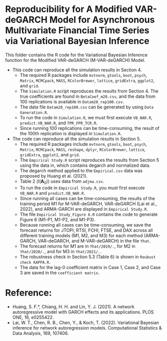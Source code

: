 # Reproducibility for A Modified VAR-deGARCH Model for Asynchronous Multivariate Financial Time Series via Variational Bayesian Inference
This folder contains the R code for the Variational Bayesian Inference function for the Modified VAR-deGARCH (M-VAR-deGARCH) Model.

* This code can reproduce all the simulation results in Section 4.
  + The required R packages include `mvtnorm`, `gtools`, `boot`, `psych`, `Matrix`, `MCMCpack`, `MASS`, `RColorBrewer`, `lattice`, `gridExtra`, `ggplot2`, and `grid`.
  + The `Simulation.R` script reproduces the results from Section 4. The true coefficients are found in `BetaCoef_m20.csv`, and the data from 100 replications is available in `Datam20_rep100.csv`.
  + The data file `Datam20_rep100.csv` can be generated by using `Data Ganeration.R`.
  + To run the code in `Simulation.R`, we must first execute `VB_NAR.R`, `predict.VB_NAR.R`, and `TPR_FPR_TCR.R`.
  + Since running 100 replications can be time-consuming, the result of the 100th replication is displayed in `Simulation.R`.
* The code can reproduce all the simulation results in Section 5.
  + The required R packages include `mvtnorm`, `gtools`, `boot`, `psych`, `Matrix`, `MCMCpack`, `MASS`, `reshape`, `dplyr`, `RColorBrewer`, `lattice`, `gridExtra`, `ggplot2`, and `grid`.
  + The `Empirical Study.R` script reproduces the results from Section 5 using the data in,  which contains degarch and normalized data.
  + The degarch method applied to the `Empirical.csv` data was proposed by Huang et al. (2021).
  + Table 2 $(I(\boldsymbol{A}_0))$ uses data from `adjma.csv`.
  + To run the code in `Empirical Study.R`, you must first execute `VB_NAR.R` and `predict.VB_NAR.R`.
  + Since running all cases can be time-consuming, the results of the training period M1 for M-VAR-deGARCH, VAR-deGARCH (Lai et al., 2022), and ARMA-GARCH are displayed in `Empirical Study.R`.
  + The file `Empirical Study_Figure 6.R` contains the code to generate Figure 6 (M1-P1, M1-P2, and M1-P3).
  + Because running all cases can be time-consuming, we save the forecast returns for JTOPI, RTSI, FCHI, FTSE, and DAX across all different training models (M1, M2, and M3) for each method (ARMA-GARCH, VAR-deGARCH, and M-VAR-deGARCH) in the file `Yhat`.
  + The forecast returns for M1 are in `Yhat/2019/.`, for M2 in `Yhat/2020/.`, and for M3 in `Yhat/2021/.`.
  + The robustness check in Section 5.3 (Table 6) is shown in `Roubust check KAPPA.R`.
  + The data for the lag-0 coefficient matrix in Case 1, Case 2, and Case 3 are saved in the `coefficient matrix`.
    
# Reference:
* Huang, S. F.*, Chiang, H. H. and Lin, Y. J. (2021). A network autoregressive model with GARCH effects and its applications. PLOS ONE, 16, e0255422.
* Lai, W. T., Chen, R. B., Chen, Y., & Koch, T. (2022). Variational Bayesian inference for network autoregression models. Computational Statistics & Data Analysis, 169, 107406.
     
